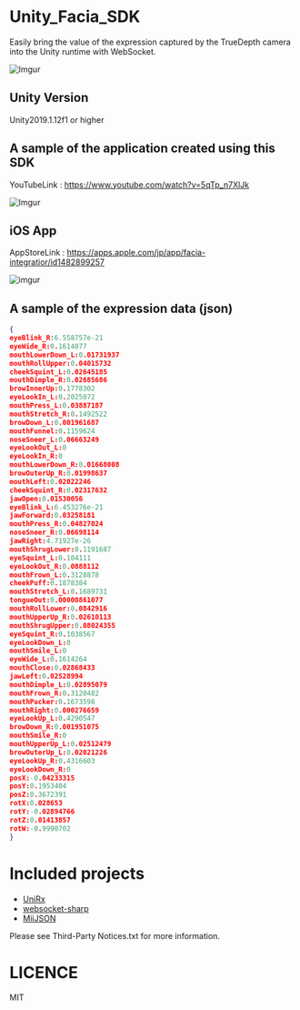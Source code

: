 # Unity_Facia_SDK
Easily bring the value of the expression captured by the TrueDepth camera into the Unity runtime with WebSocket.

![Imgur](https://i.imgur.com/Opprsx1.png)

## Unity Version

Unity2019.1.12f1 or higher

## A sample of the application created using this SDK

YouTubeLink : https://www.youtube.com/watch?v=5qTp_n7XlJk

![Imgur](https://i.imgur.com/7cHyuDVl.gif)

## iOS App

AppStoreLink : https://apps.apple.com/jp/app/facia-integratior/id1482899257

![imgur](https://i.imgur.com/ceew1tnm.jpg)

## A sample of the expression data (json)

```json
{
eyeBlink_R:6.558757e-21
eyeWide_R:0.1614077
mouthLowerDown_L:0.01731937
mouthRollUpper:0.04015732
cheekSquint_L:0.02645185
mouthDimple_R:0.02685686
browInnerUp:0.1778302
eyeLookIn_L:0.2025072
mouthPress_L:0.03887187
mouthStretch_R:0.1492522
browDown_L:0.001961687
mouthFunnel:0.1159624
noseSneer_L:0.06663249
eyeLookOut_L:0
eyeLookIn_R:0
mouthLowerDown_R:0.01668008
browOuterUp_R:0.01998637
mouthLeft:0.02022246
cheekSquint_R:0.02317632
jawOpen:0.01530056
eyeBlink_L:6.453276e-21
jawForward:0.03258181
mouthPress_R:0.04827024
noseSneer_R:0.06698114
jawRight:4.71927e-26
mouthShrugLower:0.1191687
eyeSquint_L:0.104111
eyeLookOut_R:0.0888112
mouthFrown_L:0.3128878
cheekPuff:0.1878384
mouthStretch_L:0.1689731
tongueOut:0.00000861077
mouthRollLower:0.0842916
mouthUpperUp_R:0.02610113
mouthShrugUpper:0.08024355
eyeSquint_R:0.1038567
eyeLookDown_L:0
mouthSmile_L:0
eyeWide_L:0.1614264
mouthClose:0.02868433
jawLeft:0.02528994
mouthDimple_L:0.02895079
mouthFrown_R:0.3120482
mouthPucker:0.1673598
mouthRight:0.000276659
eyeLookUp_L:0.4290547
browDown_R:0.001951075
mouthSmile_R:0
mouthUpperUp_L:0.02512479
browOuterUp_L:0.02021226
eyeLookUp_R:0.4316603
eyeLookDown_R:0
posX:-0.04233315
posY:0.1953404
posZ:0.3672391
rotX:0.028653
rotY:-0.02894766
rotZ:0.01413857
rotW:-0.9990702
}
```

# Included projects

- [UniRx](https://github.com/neuecc/UniRx)
- [websocket-sharp](https://github.com/sta/websocket-sharp)
- [MiiJSON](https://gist.github.com/darktable/1411710)

Please see Third-Party Notices.txt for more information.

# LICENCE
MIT
